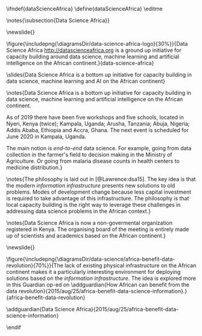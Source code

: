 \ifndef{dataScienceAfrica}
\define{dataScienceAfrica}
\editme


\notes{\subsection{Data Science Africa}}

\newslide{} 

\figure{\includepng{\diagramsDir/data-science-africa-logo}{30%}}{Data Science Africa <http://datascienceafrica.org> is a ground up initiative for capacity building around data science, machine learning and artificial intelligence on the African continent.}{data-science-africa}

\slides{Data Science Africa is a bottom up initiative for capacity building in data science, machine learning and AI on the African continent}

\notes{Data Science Africa is a bottom up initiative for capacity building in data science, machine learning and artificial intelligence on the African continent. 

As of 2019 there have been five workshops and five schools, located in Nyeri, Kenya (twice); Kampala, Uganda; Arusha, Tanzania; Abuja, Nigeria; Addis Ababa, Ethiopia and Accra, Ghana. The next event is scheduled for June 2020 in Kampala, Uganda.

The main notion is *end-to-end* data science. For example, going from data collection in the farmer's field to decision making in the Ministry of Agriculture. Or going from malaria disease counts in health centers to medicine distribution.}

\notes{The philosophy is laid out in [@Lawrence:dsa15]. The key idea is that the modern *information infrastructure* presents new solutions to old problems. Modes of development change because less capital investment is required to take advantage of this infrastructure. The philosophy is that local capacity building is the right way to leverage these challenges in addressing data science problems in the African context.}

\notes{Data Science Africa is now a non-govermental organization registered in Kenya. The organising board of the meeting is entirely made up of scientists and academics based on the African continent.}

\newslide{}

\figure{\includepng{\diagramsDir/data-science/africa-benefit-data-revolution}{70%}}{The lack of existing physical infrastructure on the African continent makes it a particularly interesting environment for deploying solutions based on the *information infrastructure*. The idea is explored more in this Guardian op-ed on \addguardian{How African can benefit from the data revolution}{2015/aug/25/africa-benefit-data-science-information}.}{africa-benefit-data-revolution}

\addguardian{Data Science Africa}{2015/aug/25/africa-benefit-data-science-information}

\endif
